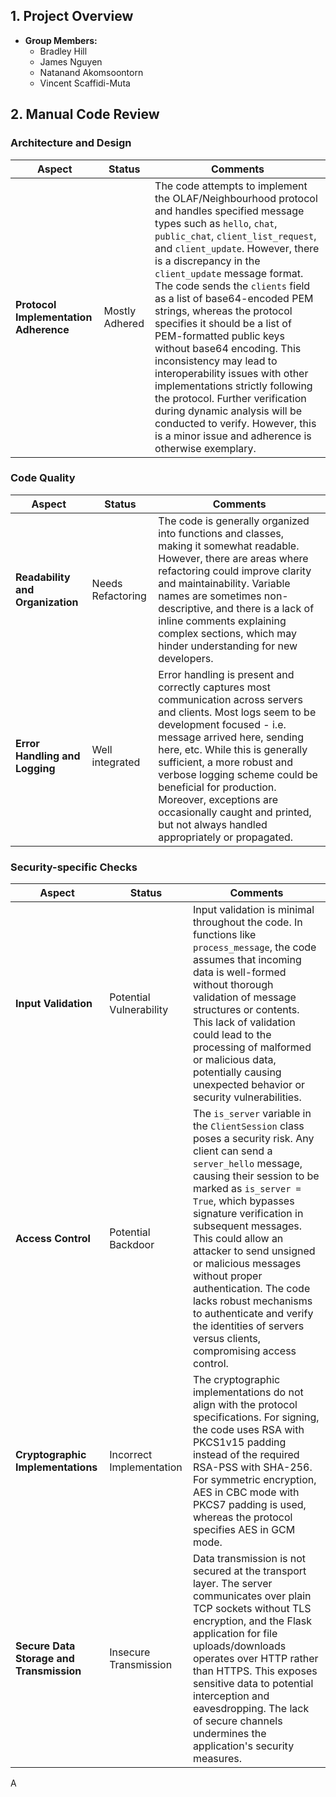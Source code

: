 ## 1. Project Overview
- **Group Members:**
  - Bradley Hill
  - James Nguyen
  - Natanand Akomsoontorn
  - Vincent Scaffidi-Muta


## 2. Manual Code Review

### Architecture and Design

| **Aspect**                                               | **Status**               | **Comments**                                                                                                                                                                                                                                                                                                                                                                                                                                                                                                                                                                                                                                                                                                         |
| -------------------------------------------------------- | ------------------------ | -------------------------------------------------------------------------------------------------------------------------------------------------------------------------------------------------------------------------------------------------------------------------------------------------------------------------------------------------------------------------------------------------------------------------------------------------------------------------------------------------------------------------------------------------------------------------------------------------------------------------------------------------------------------------------------------------------------------- |
| **Protocol Implementation Adherence**                    | Mostly Adhered           | The code attempts to implement the OLAF/Neighbourhood protocol and handles specified message types such as `hello`, `chat`, `public_chat`, `client_list_request`, and `client_update`. However, there is a discrepancy in the `client_update` message format. The code sends the `clients` field as a list of base64-encoded PEM strings, whereas the protocol specifies it should be a list of PEM-formatted public keys without base64 encoding. This inconsistency may lead to interoperability issues with other implementations strictly following the protocol. Further verification during dynamic analysis will be conducted to verify. However, this is a minor issue and adherence is otherwise exemplary. |

### Code Quality

| **Aspect**                       | **Status**        | **Comments**                                                                                                                                                                                                                                                                                                                                                                                                             |
| -------------------------------- | ----------------- | ------------------------------------------------------------------------------------------------------------------------------------------------------------------------------------------------------------------------------------------------------------------------------------------------------------------------------------------------------------------------------------------------------------------------ |
| **Readability and Organization** | Needs Refactoring | The code is generally organized into functions and classes, making it somewhat readable. However, there are areas where refactoring could improve clarity and maintainability. Variable names are sometimes non-descriptive, and there is a lack of inline comments explaining complex sections, which may hinder understanding for new developers.                                                                      |
| **Error Handling and Logging**   | Well integrated   | Error handling is present and correctly captures most communication across servers and clients.  Most logs seem to be development focused - i.e. message arrived here, sending here, etc. While this is generally sufficient, a more robust and verbose logging scheme could be beneficial for production. Moreover, exceptions are occasionally caught and printed, but not always handled appropriately or propagated. |

### Security-specific Checks

| **Aspect**                               | **Status**               | **Comments**                                                                                                                                                                                                                                                                                                                                                                                                                                                                             |
| ---------------------------------------- | ------------------------ | ---------------------------------------------------------------------------------------------------------------------------------------------------------------------------------------------------------------------------------------------------------------------------------------------------------------------------------------------------------------------------------------------------------------------------------------------------------------------------------------- |
| **Input Validation**                     | Potential Vulnerability  | Input validation is minimal throughout the code. In functions like `process_message`, the code assumes that incoming data is well-formed without thorough validation of message structures or contents. This lack of validation could lead to the processing of malformed or malicious data, potentially causing unexpected behavior or security vulnerabilities.                                                                                                                        |
| **Access Control**                       | Potential Backdoor       | The `is_server` variable in the `ClientSession` class poses a security risk. Any client can send a `server_hello` message, causing their session to be marked as `is_server = True`, which bypasses signature verification in subsequent messages. This could allow an attacker to send unsigned or malicious messages without proper authentication. The code lacks robust mechanisms to authenticate and verify the identities of servers versus clients, compromising access control. |
| **Cryptographic Implementations**        | Incorrect Implementation | The cryptographic implementations do not align with the protocol specifications. For signing, the code uses RSA with PKCS1v15 padding instead of the required RSA-PSS with SHA-256. For symmetric encryption, AES in CBC mode with PKCS7 padding is used, whereas the protocol specifies AES in GCM mode.                                                                                                                                                                                |
| **Secure Data Storage and Transmission** | Insecure Transmission    | Data transmission is not secured at the transport layer. The server communicates over plain TCP sockets without TLS encryption, and the Flask application for file uploads/downloads operates over HTTP rather than HTTPS. This exposes sensitive data to potential interception and eavesdropping. The lack of secure channels undermines the application's security measures.                                                                                                          |
A